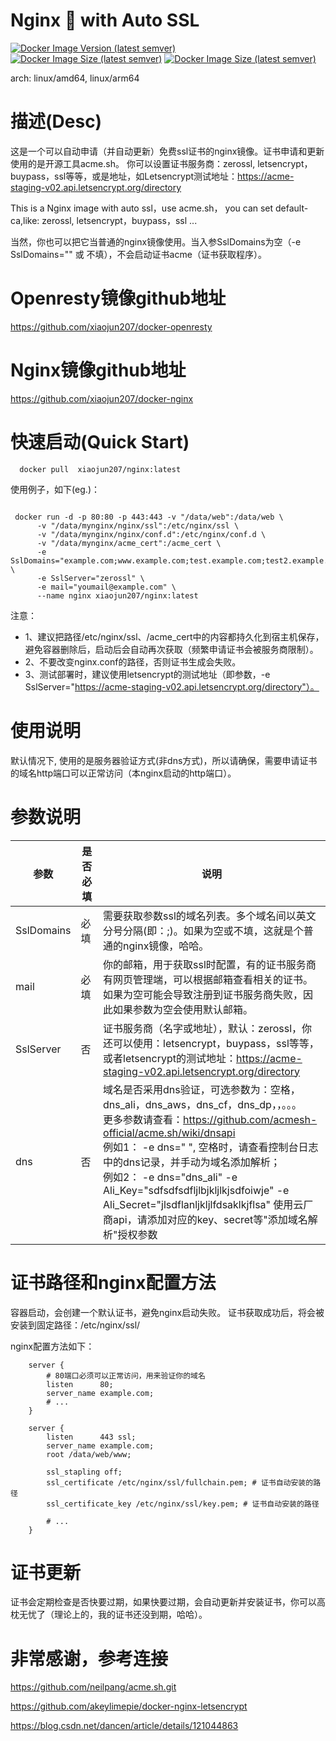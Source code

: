 
# Nginx 💖 with Auto SSL
[![Docker Image Version (latest semver)](https://img.shields.io/docker/v/xiaojun207/nginx?sort=semver)](https://hub.docker.com/r/xiaojun207/nginx)
[![Docker Image Size (latest semver)](https://img.shields.io/docker/image-size/xiaojun207/nginx?sort=semver)](https://hub.docker.com/r/xiaojun207/nginx)
[![Docker Image Size (latest semver)](https://img.shields.io/docker/pulls/xiaojun207/nginx)](https://hub.docker.com/r/xiaojun207/nginx)

arch: linux/amd64, linux/arm64

# 描述(Desc)
这是一个可以自动申请（并自动更新）免费ssl证书的nginx镜像。证书申请和更新使用的是开源工具acme.sh。
你可以设置证书服务商：zerossl, letsencrypt，buypass，ssl等等，或是地址，如Letsencrypt测试地址：https://acme-staging-v02.api.letsencrypt.org/directory

This is a Nginx image with auto ssl，use acme.sh， you can set default-ca,like: zerossl, letsencrypt，buypass，ssl ...

当然，你也可以把它当普通的nginx镜像使用。当入参SslDomains为空（-e SslDomains="" 或 不填），不会启动证书acme（证书获取程序）。

# Openresty镜像github地址
https://github.com/xiaojun207/docker-openresty

# Nginx镜像github地址
https://github.com/xiaojun207/docker-nginx

# 快速启动(Quick Start)

```shell
  docker pull  xiaojun207/nginx:latest
```

使用例子，如下(eg.)：
```shell

 docker run -d -p 80:80 -p 443:443 -v "/data/web":/data/web \
      -v "/data/mynginx/nginx/ssl":/etc/nginx/ssl \
      -v "/data/mynginx/nginx/conf.d":/etc/nginx/conf.d \
      -v "/data/mynginx/acme_cert":/acme_cert \
      -e SslDomains="example.com;www.example.com;test.example.com;test2.example.com" \
      -e SslServer="zerossl" \
      -e mail="youmail@example.com" \
      --name nginx xiaojun207/nginx:latest
```
注意：
* 1、建议把路径/etc/nginx/ssl、/acme_cert中的内容都持久化到宿主机保存，避免容器删除后，启动后会自动再次获取（频繁申请证书会被服务商限制）。
* 2、不要改变nginx.conf的路径，否则证书生成会失败。
* 3、测试部署时，建议使用letsencrypt的测试地址（即参数，-e SslServer="https://acme-staging-v02.api.letsencrypt.org/directory"）。

# 使用说明
默认情况下, 使用的是服务器验证方式(非dns方式)，所以请确保，需要申请证书的域名http端口可以正常访问（本nginx启动的http端口）。

# 参数说明

| 参数         | 是否必填 | 说明                                                                                                                                     |
|------------|------|----------------------------------------------------------------------------------------------------------------------------------------|
| SslDomains    | 必填   | 需要获取参数ssl的域名列表。多个域名间以英文分号分隔(即：;)。如果为空或不填，这就是个普通的nginx镜像，哈哈。                                                                            |
| mail       | 必填   | 你的邮箱，用于获取ssl时配置，有的证书服务商有网页管理端，可以根据邮箱查看相关的证书。如果为空可能会导致注册到证书服务商失败，因此如果参数为空会使用默认邮箱。                                                       |
| SslServer  | 否    | 证书服务商（名字或地址），默认：zerossl，你还可以使用：letsencrypt，buypass，ssl等等，<br>或者letsencrypt的测试地址：https://acme-staging-v02.api.letsencrypt.org/directory |
| dns        | 否 | 域名是否采用dns验证，可选参数为：空格，dns_ali，dns_aws，dns_cf，dns_dp，，。。。<br> 更多参数请查看：https://github.com/acmesh-official/acme.sh/wiki/dnsapi <br>例如1： -e dns=" ", 空格时，请查看控制台日志中的dns记录，并手动为域名添加解析；<br>例如2： -e dns="dns_ali" -e Ali_Key="sdfsdfsdfljlbjkljlkjsdfoiwje" -e Ali_Secret="jlsdflanljkljlfdsaklkjflsa" 使用云厂商api，请添加对应的key、secret等"添加域名解析"授权参数 |

# 证书路径和nginx配置方法
容器启动，会创建一个默认证书，避免nginx启动失败。 证书获取成功后，将会被安装到固定路径：/etc/nginx/ssl/

nginx配置方法如下：
```shell
    server {
        # 80端口必须可以正常访问，用来验证你的域名
        listen      80;
        server_name example.com;
        # ...
    }
    
    server {
        listen      443 ssl;
        server_name example.com;
        root /data/web/www;
    
        ssl_stapling off;
        ssl_certificate /etc/nginx/ssl/fullchain.pem; # 证书自动安装的路径
        ssl_certificate_key /etc/nginx/ssl/key.pem; # 证书自动安装的路径
    
        # ...
    }

```

# 证书更新
证书会定期检查是否快要过期，如果快要过期，会自动更新并安装证书，你可以高枕无忧了（理论上的，我的证书还没到期，哈哈）。

# 非常感谢，参考连接

https://github.com/neilpang/acme.sh.git

https://github.com/akeylimepie/docker-nginx-letsencrypt

https://blog.csdn.net/dancen/article/details/121044863


